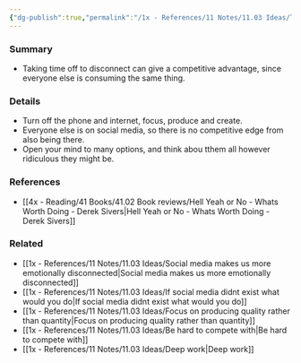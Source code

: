 ```yaml
---
{"dg-publish":true,"permalink":"/1x - References/11 Notes/11.03 Ideas/There is no competitive advantage from consuming what everyone else is consuming/","title":"There is no competitive advantage from consuming what everyone else is consuming","created":"2023-06-25T18:10:26.000+03:00","updated":"2024-02-14T20:18:21.933+03:00"}
---
```



### Summary
- Taking time off to disconnect can give a competitive advantage, since everyone else is consuming the same thing.

### Details
- Turn off the phone and internet, focus, produce and create.
- Everyone else is on social media, so there is no competitive edge from also being there.
- Open your mind to many options, and think abou tthem all however ridiculous they might be.

### References
- [[4x - Reading/41 Books/41.02 Book reviews/Hell Yeah or No - Whats Worth Doing - Derek Sivers\|Hell Yeah or No - Whats Worth Doing - Derek Sivers]]

### Related
- [[1x - References/11 Notes/11.03 Ideas/Social media makes us more emotionally disconnected\|Social media makes us more emotionally disconnected]]
- [[1x - References/11 Notes/11.03 Ideas/If social media didnt exist what would you do\|If social media didnt exist what would you do]]
- [[1x - References/11 Notes/11.03 Ideas/Focus on producing quality rather than quantity\|Focus on producing quality rather than quantity]]
- [[1x - References/11 Notes/11.03 Ideas/Be hard to compete with\|Be hard to compete with]]
- [[1x - References/11 Notes/11.03 Ideas/Deep work\|Deep work]]
